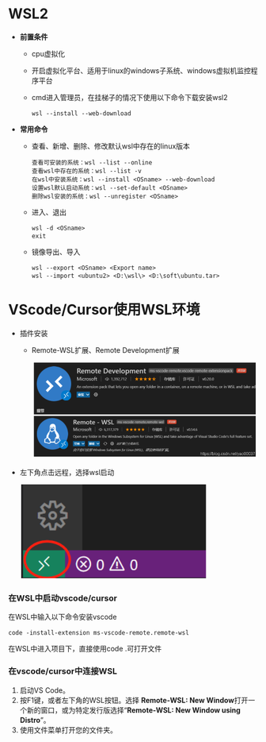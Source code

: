 # WSL2

- **前置条件**

  - cpu虚拟化

  - 开启虚拟化平台、适用于linux的windows子系统、windows虚拟机监控程序平台

  - cmd进入管理员，在挂梯子的情况下使用以下命令下载安装wsl2

    ```linux
    wsl --install --web-download
    ```

- **常用命令**

  - 查看、新增、删除、修改默认wsl中存在的linux版本

    ```linux
    查看可安装的系统：wsl --list --online
    查看wsl中存在的系统：wsl --list -v
    在wsl中安装系统：wsl --install <OSname> --web-download
    设置wsl默认启动系统：wsl --set-default <OSname>
    删除wsl安装的系统：wsl --unregister <OSname>
    ```

  - 进入、退出

    ```
    wsl -d <OSname>
    exit
    ```

  - 镜像导出、导入

    ```
    wsl --export <OSname> <Export name>
    wsl --import <ubuntu2> <D:\wsl\> <D:\soft\ubuntu.tar>
    ```

    

# VScode/Cursor使用WSL环境



- 插件安装

  - Remote-WSL扩展、Remote Development扩展

    ![img](./../imgs/740d57cf5113e4630a13a29abf4e4ea0.png)

- 左下角点击远程，选择wsl启动

  ![img](./../imgs/e72ab7cd20f81d68501221018e742ff6-1743523854549-5.png)



### 在WSL中启动vscode/cursor

在WSL中输入以下命令安装vscode

```
code -install-extension ms-vscode-remote.remote-wsl
```

在WSL中进入项目下，直接使用code .可打开文件

### 在vscode/cursor中连接WSL

1. 启动VS Code。
2. 按F1键，或者左下角的WSL按钮。选择 **Remote-WSL: New Window**打开一个新的窗口，或为特定发行版选择“**Remote-WSL: New Window using Distro**”。
3. 使用文件菜单打开您的文件夹。



